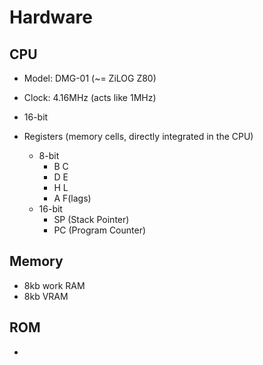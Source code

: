 # Hardware
## CPU
 - Model: DMG-01 (~= ZiLOG Z80)
 - Clock: 4.16MHz (acts like 1MHz)
 - 16-bit

 - Registers (memory cells, directly integrated in the CPU)
    - 8-bit
        - B C
        - D E
        - H L
        - A F(lags)
    - 16-bit
        - SP (Stack Pointer)
        - PC (Program Counter)


## Memory
 - 8kb work RAM
 - 8kb VRAM

## ROM
 - 
